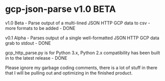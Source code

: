 # gcp-json-parse v1.0 BETA

v1.0 Beta - Parse output of a multi-lined JSON HTTP GCP data to csv - more formats to be added - DONE

v0.1 Alpha - Parses output of a single well-formatted JSON HTTP GCP data grab to stdout - DONE

gcp_http_parse.py is for Python 3.x, Python 2.x compatibility has been built in to the latest release - DONE

Please ignore my garbage coding comments, there is a lot of stuff in there that I will be pulling out and optimizing in the finished product.
